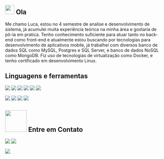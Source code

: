 ## <img src="https://raw.githubusercontent.com/LucaGuidoRegolini/imagens/main/Hi.gif?token=AQ3TQ7AUPBUV3UXNTSLXW53A25INK" width="30px"></img> Ola

Me chamo Luca, estou no 4 semestre de analise e desenvolvimento de sistema, já acumulei muita experiência teórica na minha área e gostaria de pô-la em pratica. Tenho conhecimento suficiente para atuar tanto no back-end como front-end e atualmente estou buscando por tecnologias para desenvolvimento de aplicativos mobile,  já trabalhei com diversos banco de dados SQL como MySQL, Postgres e SQL Server, e banco de dados NoSQL como MongoDB. Fiz uso de tecnologias de virtualização como Docker, e tenho certificado em desenvolvimento Linux.
  
## Linguagens e ferramentas
  
  <img src="https://img.shields.io/badge/HTML5-E34F26?style=for-the-badge&logo=html5&logoColor=white"></img>
  <img src="https://img.shields.io/badge/CSS3-1572B6?style=for-the-badge&logo=css3&logoColor=white"></img>
  <img src="https://img.shields.io/badge/JavaScript-F7DF1E?style=for-the-badge&logo=javascript&logoColor=black"></img>
  <img src="https://img.shields.io/badge/TypeScript-007ACC?style=for-the-badge&logo=typescript&logoColor=white"></img>
  <img src="https://img.shields.io/badge/C%2B%2B-00599C?style=for-the-badge&logo=c%2B%2B&logoColor=white"></img>
  <img src="https://img.shields.io/badge/Java-ED8B00?style=for-the-badge&logo=java&logoColor=white"></img>
  
  <img src="https://img.shields.io/badge/Node.js-43853D?style=for-the-badge&logo=node-dot-js&logoColor=white"></img>
  <img src="https://img.shields.io/badge/React-20232A?style=for-the-badge&logo=react&logoColor=61DAFB"></img>
  <img src="https://img.shields.io/badge/Vue.js-35495E?style=for-the-badge&logo=vuedotjs&logoColor=4FC08"></img>
  <img src="https://img.shields.io/badge/Docker-0091e2?style=for-the-badge&logo=docker&logoColor=white"></img>
  
  ## <img src="https://raw.githubusercontent.com/LucaGuidoRegolini/imagens/main/Handshake.gif?token=AQ3TQ7DF277LYS5D6AH6KUTA25ITO" width="70px"> Entre em Contato
  <a href="https://www.linkedin.com/in/luca-guido-regolini/" target="_blank"><img src="https://img.shields.io/badge/luca_Guido_Regolini-0077B5?style=for-the-badge&logo=linkedin&logoColor=white"></img><a> <img src="https://img.shields.io/badge/lucagregolini@gmail.com-ea4335?style=for-the-badge&logo=gmail&logoColor=white"></img>

<img src="https://raw.githubusercontent.com/LucaGuidoRegolini/imagens/main/dormrm.gif?token=AQ3TQ7GX4Y72FWAFGA5JVZLA25IMA"></img>
  
  

  
